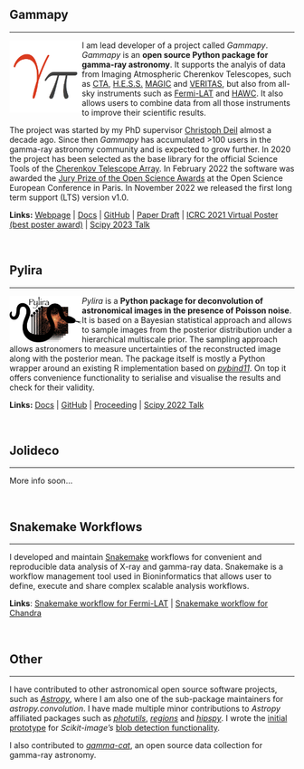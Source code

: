 ## Gammapy
_________________________

<img src="static/images/gammapy-logo.png" alt="drawing" style="float:left;width:128px;height:128px;"/>

I am lead developer of a project called *Gammapy*. *Gammapy* is an **open source Python package for gamma-ray astronomy**. It supports the analyis of data from Imaging Atmospheric Cherenkov Telescopes, such as [CTA](https://www.cta-observatory.org), [H.E.S.S.](https://www.mpi-hd.mpg.de/hfm/HESS/)
[MAGIC](https://magic.mpp.mpg.de/) and [VERITAS](https://veritas.sao.arizona.edu/), but also from all-sky instruments such as [Fermi-LAT](https://fermi.gsfc.nasa.gov/) and [HAWC](https://www.hawc-observatory.org/). It also allows users to combine data from all those
instruments to improve their scientific results.

The project was started by my PhD supervisor [Christoph Deil](https://christophdeil.com) almost a decade ago. Since then *Gammapy* has accumulated >100 users in the gamma-ray astronomy community and is expected to grow further. In 2020 the project has been selected as the base library for the official Science Tools of the [Cherenkov Telescope Array](https://www.cta-observatory.org). In February 2022 the software was awarded the [Jury Prize of the Open Science Awards](https://www.ouvrirlascience.fr/open-science-free-software-award-ceremony/) at the Open Science European Conference in Paris. In November 2022 we released the first long term support (LTS) version v1.0.

**Links:**
[Webpage](https://gammapy.org) | [Docs](https://docs.gammapy.org) | [GitHub](https://github.com/gammapy/gammapy) | [Paper Draft](https://github.com/gammapy/gammapy-v1.0-paper/raw/main-pdf/ms.pdf) | [ICRC 2021 Virtual Poster (best poster award)](https://video.desy.de/video/Gammapy-a-Python-Package-for-Gamma-Ray-Astronomy/70ff153f6d30ac6b8ab86f90ce1fba2a) | [Scipy 2023 Talk](https://youtu.be/NOX-jVj4IPA?si=Ueo2toyeJnsHjw9M)


</br>


## Pylira
_________________________
<img src="static/images/pylira-logo.png" alt="drawing" style="float:left;width:128px;"/>

*Pylira* is a **Python package for deconvolution of astronomical images in the presence of Poisson noise**.
It is based on a Bayesian statistical approach and allows to sample images from the posterior distribution under a hierarchical multiscale prior. The sampling approach allows astronomers to measure uncertainties of the reconstructed image along with the posterior mean. The package itself is mostly a Python wrapper around an existing R implementation based on [*pybind11*](https://pybind11.readthedocs.io). On top it offers convenience functionality to serialise and visualise the
results and check for their validity.

**Links:**
[Docs](https://pylira.readthedocs.io/en/latest/) | [GitHub](https://github.com/astrostat/pylira) | [Proceeding](https://conference.scipy.org/proceedings/scipy2022/pdfs/donath.pdf) | 
[Scipy 2022 Talk](https://youtu.be/FYleK2-fjKE)


</br>


## Jolideco
_________________________

More info soon...


</br>


## Snakemake Workflows
_________________________

I developed and maintain [Snakemake](https://snakemake.github.io) workflows for convenient and reproducible data analysis of X-ray and gamma-ray data.
Snakemake is a workflow management tool used in Bioninformatics that allows user to define, execute and share complex scalable analysis workflows.

**Links**:
[Snakemake workflow for Fermi-LAT](https://github.com/adonath/snakemake-workflow-fermi-lat) | [Snakemake workflow for Chandra](https://github.com/adonath/snakemake-workflow-chandra)

</br>


## Other
_________________________
I have contributed to other astronomical open source software projects, such as [*Astropy*](https://astropy.org), where I am also one of the sub-package maintainers for *astropy.convolution*.
I have made multiple minor contributions to *Astropy* affiliated packages such as [*photutils*](https://github.com/astropy/photutils), [*regions*](https://github.com/astropy/regions) and [*hipspy*](https://github.com/hipspy/hips). I wrote the [initial prototype](https://github.com/adonath/blob_detection) for *Scikit-image’s* [blob detection functionality](https://scikit-image.org/docs/dev/auto_examples/features_detection/plot_blob.html).

I also contributed to [*gamma-cat*](https://github.com/gammapy/gamma-cat), an open source data collection for gamma-ray astronomy.
